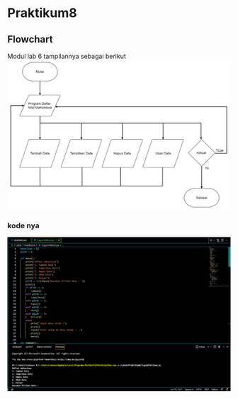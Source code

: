 # Praktikum8
## Flowchart
Modul lab 6 tampilannya sebagai berikut
![Gambar 1](screenshoot/ss1.png)

### kode nya
![Gambar 2](screenshoot/ss2.png)